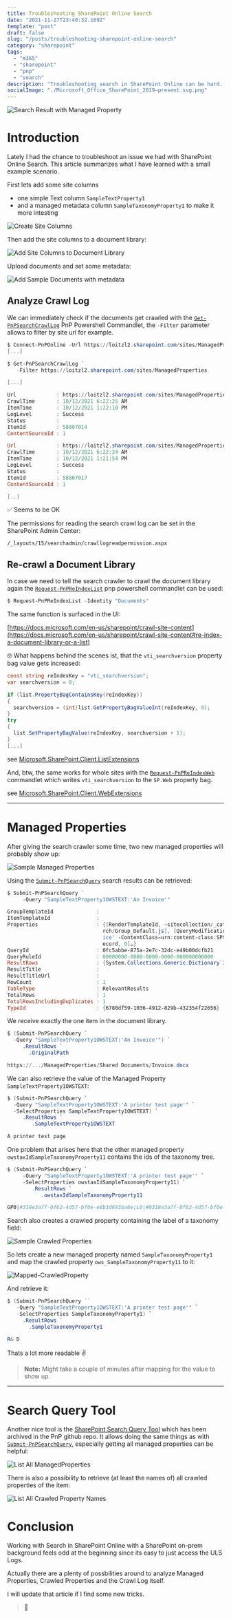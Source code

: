 ```yaml
---
title: Troubleshooting SharePoint Online Search
date: "2021-11-27T23:40:32.169Z"
template: "post"
draft: false
slug: "/posts/troubleshooting-sharepoint-online-search"
category: "sharepoint"
tags:
  - "m365"
  - "sharepoint"
  - "pnp"
  - "search"
description: "Troubleshooting search in SharePoint Online can be hard. This article elaborates all reverse engineering means I know of."
socialImage: "./Microsoft_Office_SharePoint_2019–present.svg.png"
---
```


![Search Result with Managed Property](./Teaser-Picture.png)

# Introduction

Lately I had the chance to troubleshoot an issue we had with SharePoint Online Search. This article summarizes what I have learned with a small example scenario.

First lets add some site columns

- one simple Text column `SampleTextProperty1`
- and a managed metadata column `SampleTaxonomyProperty1` to make it more intesting 

![Create Site Columns](./SiteColumns.png)

Then add the site columns to a document library:

![Add Site Columns to Document Library](./AddSiteColumnsToDocLib.png)

Upload documents and set some metadata:

![Add Sample Documents with metadata](./AddedSampleDocuments.png)

## Analyze Crawl Log

We can immediately check if the documents get crawled with the [`Get-PnPSearchCrawlLog`](https://pnp.github.io/powershell/cmdlets/Get-PnPSearchCrawlLog.html) PnP Powershell Commandlet, the `-Filter` parameter allows to filter by site url for example. 

```powershell
$ Connect-PnPOnline -Url https://loitzl2.sharepoint.com/sites/ManagedProperties/ -DeviceLogin
[...]

$ Get-PnPSearchCrawlLog `
   -Filter https://loitzl2.sharepoint.com/sites/ManagedProperties

[...]

Url             : https://loitzl2.sharepoint.com/sites/ManagedProperties/Shared Documents/Test Page.pdf
CrawlTime       : 10/12/2021 6:22:25 AM
ItemTime        : 10/12/2021 1:22:10 PM
LogLevel        : Success
Status          :
ItemId          : 58807014
ContentSourceId : 1

Url             : https://loitzl2.sharepoint.com/sites/ManagedProperties/Shared Documents/Invoice.docx
CrawlTime       : 10/12/2021 6:22:24 AM
ItemTime        : 10/12/2021 1:21:54 PM
LogLevel        : Success
Status          :
ItemId          : 58807017
ContentSourceId : 1

[..]
```

✅ Seems to be OK

The permissions for reading the search crawl log can be set in the SharePoint Admin Center:

`/_layouts/15/searchadmin/crawllogreadpermission.aspx`

## Re-crawl a Document Library

In case we need to tell the search crawler to crawl the document library again the [`Request-PnPReIndexList`](https://pnp.github.io/powershell/cmdlets/Request-PnPReIndexList.html?q=Request-PnPReIndexList) pnp powershell commandlet can be used:

```powershell
$ Request-PnPReIndexList -Identity "Documents"
```

The same function is surfaced in the UI:

[https://docs.microsoft.com/en-us/sharepoint/crawl-site-content](https://docs.microsoft.com/en-us/sharepoint/crawl-site-content#re-index-a-document-library-or-a-list)

🤓 What happens behind the scenes ist, that the `vti_searchversion` property bag value gets increased:

```cs
const string reIndexKey = "vti_searchversion";
var searchversion = 0;

if (list.PropertyBagContainsKey(reIndexKey))
{
  searchversion = (int)list.GetPropertyBagValueInt(reIndexKey, 0);
}
try
{
  list.SetPropertyBagValue(reIndexKey, searchversion + 1);
}
[...]
```

see [Microsoft.SharePoint.Client.ListExtensions](https://github.com/pnp/pnpframework/blob/770d9bd03873358565773faa025f456d4a3a35fe/src/lib/PnP.Framework/Extensions/ListExtensions.cs#L2248)

And, btw, the same works for whole sites with the [`Request-PnPReIndexWeb`](https://pnp.github.io/powershell/cmdlets/Request-PnPReIndexWeb.html) commandlet which writes `vti_searchversion` to the `SP.Web` property bag.

see [Microsoft.SharePoint.Client.WebExtensions](https://github.com/pnp/pnpframework/blob/770d9bd03873358565773faa025f456d4a3a35fe/src/lib/PnP.Framework/Extensions/WebExtensions.cs#L1003)

<hr></hr>

# Managed Properties

After giving the search crawler some time, two new managed properties will probably show up:

![Sample Managed Properties](./Sample-ManagedProperties.png)

Using the [`Submit-PnPSearchQuery`](https://pnp.github.io/powershell/cmdlets/Submit-PnPSearchQuery.html) search results can be retrieved:

```powershell
$ Submit-PnPSearchQuery ` 
     -Query "SampleTextProperty1OWSTEXT:'An Invoice'" 

GroupTemplateId              : 
ItemTemplateId               : 
Properties                   : {[RenderTemplateId, ~sitecollection/_catalogs/masterpage/Display Templates/Sea
                               rch/Group_Default.js], [QueryModification, SampleTextProperty1OWSTEXT:'An Invo
                               ice' -ContentClass=urn:content-class:SPSPeople], [ExecutionTimeMs, 0], [StartR
                               ecord, 0]…}
QueryId                      : 0fc5abbe-875a-2e7c-32dc-e49b00dcfb21
QueryRuleId                  : 00000000-0000-0000-0000-000000000000
ResultRows                   : {System.Collections.Generic.Dictionary`2[System.String,System.Object]}
ResultTitle                  : 
ResultTitleUrl               : 
RowCount                     : 1
TableType                    : RelevantResults
TotalRows                    : 1
TotalRowsIncludingDuplicates : 1
TypeId                       : {6780df59-1036-4912-829b-432354f22656}
```

We receive exactly the one item in the document library.

```powershell
$ (Submit-PnPSearchQuery `
  -Query "SampleTextProperty1OWSTEXT:'An Invoice'") `
     .ResultRows `
       .OriginalPath

https://.../ManagedProperties/Shared Documents/Invoice.docx

```

We can also retrieve the value of the Managed Property `SampleTextProperty1OWSTEXT`:

```powershell
$ (Submit-PnPSearchQuery `
  -Query "SampleTextProperty1OWSTEXT:'A printer test page'" `
  -SelectProperties SampleTextProperty1OWSTEXT) `
     .ResultRows `
        .SampleTextProperty1OWSTEXT

A printer test page
```

One problem that arises here that the other managed property `owstaxIdSampleTaxonomyProperty11` contains the ids of the taxonomy tree.

```powershell
$ (Submit-PnPSearchQuery `
     -Query "SampleTextProperty1OWSTEXT:'A printer test page'" `
     -SelectProperties owstaxIdSampleTaxonomyProperty11) `
        .ResultRows `
           .owstaxIdSampleTaxonomyProperty11        

GP0|#318e3a7f-0f62-4d57-bf0e-e8b3d693ba6e;L0|#0318e3a7f-0f62-4d57-bf0e-e8b3d693ba6e|R＆D;GTSet|#8ed8c9ea-7052-4c1d-a4d7-b9c10bffea6f

```

Search also creates a crawled property containing the label of a taxonomy field:

![Sample Crawled Properties](./Sample-CrawledProperties.png)

So lets create a new managed property named `SampleTaxonomyProperty1` and map the crawled property `ows_SampleTaxonomyProperty11` to it:

![Mapped-CrawledProperty](./Mapped-CrawledProperty.png)

And retrieve it:

```powershell
$ (Submit-PnPSearchQuery ``
   -Query "SampleTextProperty1OWSTEXT:'A printer test page'" `
   -SelectProperties SampleTaxonomyProperty1) `
     .ResultRows `
       .SampleTaxonomyProperty1

R& D
```

Thats a lot more readable ✌️

> <b>Note:</b> Might take a couple of minutes after mapping for the value to show up.

<hr></hr>

# Search Query Tool

Another nice tool is the [SharePoint Search Query Tool](https://github.com/pnp/PnP-Tools/tree/master/Solutions/SharePoint.Search.QueryTool) which has been archived in the PnP github repo.
It allows doing the same things as with [`Submit-PnPSearchQuery`](https://pnp.github.io/powershell/cmdlets/Submit-PnPSearchQuery.html), especially getting all managed properties can be helpful:

![List All ManagedProperties](./List-AllManagedProperties.png)

There is also a possibility to retrieve (at least the names of) all crawled properties of the item:


![List All Crawled Property Names](./List-AllCrawledPropertyNames.png)


# Conclusion

Working with Search in SharePoint Online with a SharePoint on-prem background feels odd at the beginning since its easy to just access the ULS Logs.

Actually there are a plenty of possbilities around to analyze Managed Properties, Crawled Properties and the Crawl Log itself.

I will update that article if I find some new tricks.

> 💙